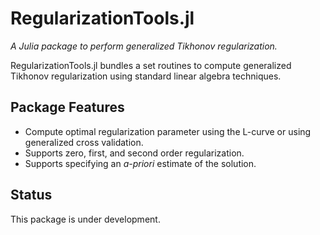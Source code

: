 # RegularizationTools.jl

*A Julia package to perform generalized Tikhonov regularization.*

RegularizationTools.jl bundles a set routines to compute generalized Tikhonov regularization using standard linear algebra techniques.  


## Package Features

- Compute optimal regularization parameter using the  L-curve or using generalized cross validation.
- Supports zero, first, and second order regularization.
- Supports specifying an *a-priori* estimate of the solution. 

## Status

This package is under development.